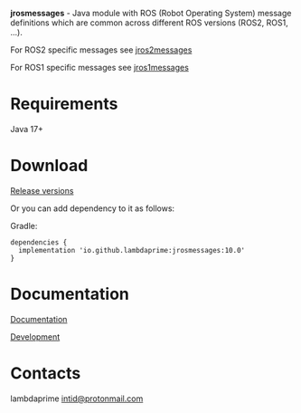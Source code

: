 **jrosmessages** - Java module with ROS (Robot Operating System) message definitions which are common across different ROS versions (ROS2, ROS1, ...).

For ROS2 specific messages see [jros2messages](https://github.com/lambdaprime/jros2messages)

For ROS1 specific messages see [jros1messages](https://github.com/lambdaprime/jros1messages)

# Requirements

Java 17+

# Download

[Release versions](jrosmessages/release/CHANGELOG.md)

Or you can add dependency to it as follows:

Gradle:

```
dependencies {
  implementation 'io.github.lambdaprime:jrosmessages:10.0'
}
```

# Documentation

[Documentation](http://portal2.atwebpages.com/jrosclient)

[Development](DEVELOPMENT.md)

# Contacts

lambdaprime <intid@protonmail.com>
